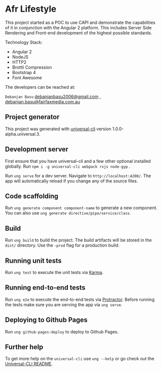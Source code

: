 

# Afr Lifestyle

This project started as a POC to use CAPI and demonstrate the capabilities of it in conjunction with the Angular 2 platform. This includes Server Side Rendering and Front-end development of the highest possible standards.

Technology Stack:

* Angular 2
* NodeJS
* HTTP2
* Brottli Compression
* Bootstrap 4
* Font Awesome

The developers can be reached at:

`Debanjan Basu` <debanjanbasu2006@gmail.com> , <debanjan.basu@fairfaxmedia.com.au>

## Project generator ##

This project was generated with [universal-cli](https://github.com/devCrossNet/universal-cli) version 1.0.0-alpha.universal.3.

## Development server

First ensure that you have universal-cli and a few other optional installed globally. Run `npm i -g universal-cli webpack rxjs node-gyp` .

Run `ung serve` for a dev server. Navigate to `http://localhost:4200/`. The app will automatically reload if you change any of the source files.

## Code scaffolding

Run `ung generate component component-name` to generate a new component. You can also use `ung generate directive/pipe/service/class`.

## Build

Run `ung build` to build the project. The build artifacts will be stored in the `dist/` directory. Use the `-prod` flag for a production build.

## Running unit tests

Run `ung test` to execute the unit tests via [Karma](https://karma-runner.github.io).

## Running end-to-end tests

Run `ung e2e` to execute the end-to-end tests via [Protractor](http://www.protractortest.org/).
Before running the tests make sure you are serving the app via `ung serve`.

## Deploying to Github Pages

Run `ung github-pages:deploy` to deploy to Github Pages.

## Further help

To get more help on the `universal-cli` use `ung --help` or go check out the [Universal-CLI README](https://github.com/devCrossNet/universal-cli/blob/master/README.md).
